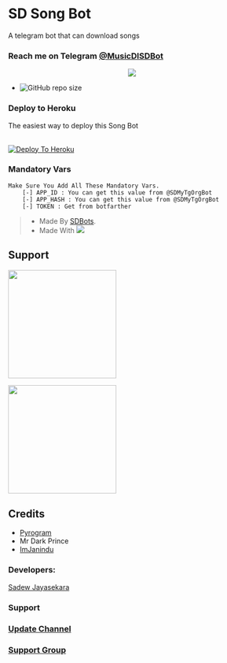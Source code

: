 # SD Song Bot

A telegram bot that can download songs

### Reach me on Telegram [@MusicDlSDBot](http://t.me/MusicDlSDBot)

<p align="center">
  <img src="https://telegra.ph/file/7c4dd52587d25aeb527b3.png">
</p>

- ![GitHub repo size](https://img.shields.io/github/repo-size/Sadew451/SDSongBot?label=Repo%20Size)


### Deploy to Heroku

The easiest way to deploy this Song Bot  <br><br>

[![Deploy To Heroku](https://www.herokucdn.com/deploy/button.svg)](https://heroku.com/deploy?template=https://github.com/AnonymousX0408/SDSongBot)

### Mandatory Vars 
```
Make Sure You Add All These Mandatory Vars. 
    [-] APP_ID : You can get this value from @SDMyTgOrgBot
    [-] APP_HASH : You can get this value from @SDMyTgOrgBot
    [-] TOKEN : Get from botfarther
```
> - Made By [SDBots](https://t.me/SDBOTs_Inifinity).
> - Made With <a href="https://www.python.org"><img src="https://img.icons8.com/color/48/000000/python--v1.png"/></a>

## Support
   <a href="https://t.me/SDBOTs_Inifinity"><img src="https://img.shields.io/badge/Channel%20Support%3F-yes-green?&style=flat-square?&logo=telegram" width=220px></a></p>
   <a href="https://t.me/SDBOTz"><img src="https://img.shields.io/badge/Group%20Support%3F-yes-green?&style=flat-square?&logo=telegram" width=220px></a></p>

## Credits

- [Pyrogram](https://github.com/pyrogram)
- Mr Dark Prince
- [ImJanindu](https://github.com/ImJanindu)

### Developers:

[Sadew Jayasekara](https://t.me/Itz_Sadew)

### Support 

### [Update Channel](https://t.me/SDBOTs_Inifinity)
### [Support Group](https://t.me/SDBOTz)

